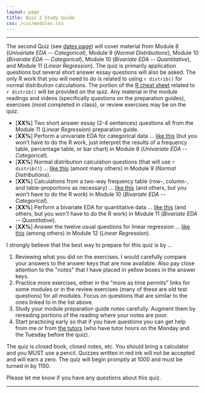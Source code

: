 ```yaml
---
layout: page
title: Quiz 2 Study Guide
css: /css/modules.css
---
```


----

The second Quiz (see [dates page](../Dates-Current)) will cover material from Module 8 (*Univariate EDA -- Categorical*), Module 9 (*Normal Distributions*), Module 10 (*Bivariate EDA -- Categorical*), Module 10 (*Bivariate EDA -- Quantitative*), and Module 11 (*Linear Regression*). The quiz is primarily application questions but several short answer essay questions will also be asked. The only R  work that you will need to do is related to using `r distrib()` for normal distribution calculations. The portion of the [R cheat sheet](../MTH107-Rcheatsheet.pdf) related to `r distrib()` will be provided on the quiz. Any material in the module readings and videos (specifically questions on the preparation guides), exercises (most completed in class), or review exercises may be on the quiz.

* [**XX%**] Two short answer essay (2-4 sentences) questions all from the Module 11 (*Linear Regression*) preparation guide.
* [**XX%**] Perform a univariate EDA for categorical data ... [like this](../../modules/CE/UEDACat_CE1.html#coarse-woody-debris) (but you won't have to do the R work, just interpret the results of a frequency table, percentage table, or bar chart) in Module 8 (*Univariate EDA -- Categorical*).
* [**XX%**] Normal distribution calculation questions (that will use `r distrib()`) ... [like this](../../modules/CE/NormalDist_CE1.html#capenter-ants) (amont many others) in Module 9 (*Normal Distributions*).
* [**XX%**] Calculations from a two-way frequency table (row-, column-, and table-proportions as necessary) ... [like this](../../modules/CE/BEDACat_CE1.html#fire-blight) (and others, but you won't have to do the R work) in Module 10 (*Bivariate EDA -- Categorical*).
* [**XX%**] Perform a bivariate EDA for quantitative data ... [like this](../../modules/CE/BEDAQuant_CE1.html#animal-fat-and-breast-cancer) (and others, but you won't have to do the R work) in Module 11 (*Bivariate EDA -- Quantitative*).
* [**XX%**] Answer the twelve usual questions for linear regression ... [like this](../../modules/CE/LinearRegression_CE1.html#sign-legibility-and-age) (among others) in Module 12 (*Linear Regression*).

I strongly believe that the best way to prepare for this quiz is by ...

1. Reviewing what you did on the exercises. I would carefully compare your answers to the answer keys that are now available. Also pay close attention to the "notes" that I have placed in yellow boxes in the answer keys.
1. Practice more exercises, either in the "more as time permits" links for some modules or in the review exercises (many of these are old test questions) for all modules. Focus on questions that are similar to the ones linked to in the list above.
1. Study your module preparation guide notes carefully. Augment them by rereading portions of the reading where your notes are poor.
1. Start practicing early so that if you have questions you can get help from me or from [the tutors](Syllabus-Current.html#tutors) (who have tutor hours on the Monday and the Tuesday before the quiz).

The quiz is closed book, closed notes, etc. You should bring a calculator and you MUST use a pencil. Quizzes written in red ink will not be accepted and will earn a zero. The quiz will begin promptly at 1000 and must be turned in by 1150.

Please let me know if you have any questions about this quiz.

----
